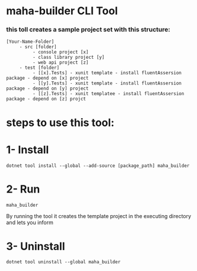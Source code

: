 # maha-builder CLI Tool 
### this toll creates a sample project set with this structure:
```
[Your-Name-Folder]
     - src [folder]
          - console project [x]
          - class library project [y]
          - web api project [z]
     - test [folder]
          - [[x].Tests] - xunit template - install fluentAssersion package - depend on [x] project
          - [[y].Tests] - xunit template - install fluentAssersion package - depend on [y] project
          - [[z].Tests] - xunit templatee - install fluentAssersion package - depend on [z] projct
```
# steps to use this tool:
# 1- Install 
```
dotnet tool install --global --add-source [package_path] maha_builder
```
# 2- Run
```
maha_builder 
```
By running the tool it creates the template project in the executing directory and lets you inform
# 3- Uninstall
```
dotnet tool uninstall --global maha_builder 
```

